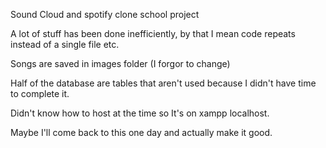 
Sound Cloud and spotify clone school project

A lot of stuff has been done inefficiently, by that I mean code repeats instead of a single file etc.

Songs are saved in images folder (I forgor to change)

Half of the database are tables that aren't used because I didn't have time to complete it.

Didn't know how to host at the time so It's on xampp localhost.

Maybe I'll come back to this one day and actually make it good.
